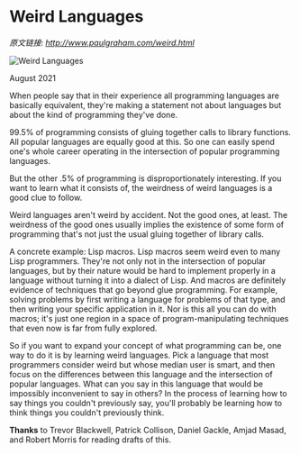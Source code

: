 # Weird Languages

_原文链接: <http://www.paulgraham.com/weird.html>_

![Weird Languages](https://s.turbifycdn.com/aah/paulgraham/weird-languages-4.gif)  
  
August 2021  
  
When people say that in their experience all programming languages are basically equivalent, they're making a statement not about languages but about the kind of programming they've done.  
  
99.5% of programming consists of gluing together calls to library functions. All popular languages are equally good at this. So one can easily spend one's whole career operating in the intersection of popular programming languages.  
  
But the other .5% of programming is disproportionately interesting. If you want to learn what it consists of, the weirdness of weird languages is a good clue to follow.  
  
Weird languages aren't weird by accident. Not the good ones, at least. The weirdness of the good ones usually implies the existence of some form of programming that's not just the usual gluing together of library calls.  
  
A concrete example: Lisp macros. Lisp macros seem weird even to many Lisp programmers. They're not only not in the intersection of popular languages, but by their nature would be hard to implement properly in a language without turning it into a dialect of Lisp. And macros are definitely evidence of techniques that go beyond glue programming. For example, solving problems by first writing a language for problems of that type, and then writing your specific application in it. Nor is this all you can do with macros; it's just one region in a space of program-manipulating techniques that even now is far from fully explored.  
  
So if you want to expand your concept of what programming can be, one way to do it is by learning weird languages. Pick a language that most programmers consider weird but whose median user is smart, and then focus on the differences between this language and the intersection of popular languages. What can you say in this language that would be impossibly inconvenient to say in others? In the process of learning how to say things you couldn't previously say, you'll probably be learning how to think things you couldn't previously think.  
  
  
  
  
  
  
  
**Thanks** to Trevor Blackwell, Patrick Collison, Daniel Gackle, Amjad Masad, and Robert Morris for reading drafts of this.   
  

